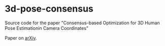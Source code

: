 # 3d-pose-consensus
Source code for the paper "Consensus-based Optimization for 3D Human Pose Estimationin Camera Coordinates"

Paper on [arXiv](https://arxiv.org/abs/1911.09245).
